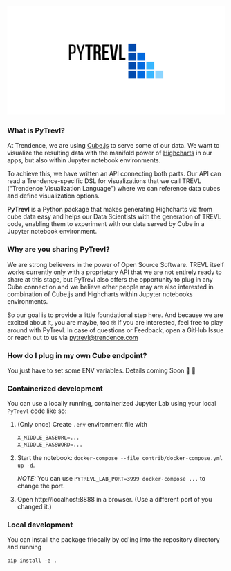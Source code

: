 
![logo](pyTREVL_logo.png)

### What is PyTrevl?

At Trendence, we are using [Cube.js](https://cube.dev/) to serve some of our data. We want to visualize
the resulting data with the manifold power of [Highcharts](https://www.highcharts.com/) in our apps,
but also within Jupyter notebook environments.

To achieve this, we have written an API connecting both parts. Our API can read a Trendence-specific DSL
for visualizations that we call TREVL ("Trendence Visualization Language") where we can reference data cubes
and define visualization options.

**PyTrevl** is a Python package that makes generating Highcharts viz from cube data easy and helps
our Data Scientists with the generation of TREVL code, enabling them to experiment
with our data served by Cube in a Jupyter notebook environment.

### Why are you sharing PyTrevl?

We are strong believers in the power of Open Source Software. TREVL itself works currently only with a proprietary API that
we are not entirely ready to share at this stage, but PyTrevl also offers the opportunity to plug in any Cube connection and we believe
other people may are also interested in combination of Cube.js and Highcharts within Jupyter notebooks environments.

So our goal is to provide a little foundational step here. And because we are excited about it, you are maybe, too 🤓 If you are interested,
feel free to play around with PyTrevl. In case of questions or Feedback, open a GitHub Issue or reach out to us via [pytrevl@trendence.com](mailto:pytrevl@trendence.com)


### How do I plug in my own Cube endpoint?

You just have to set some ENV variables. Details coming Soon 🤗 🚧

### Containerized development

You can use a locally running, containerized Jupyter Lab using your local
`PyTrevl` code like so:
1. (Only once) Create `.env` environment file with
   ```
   X_MIDDLE_BASEURL=...
   X_MIDDLE_PASSWORD=...
   ```
2. Start the notebook: `docker-compose --file contrib/docker-compose.yml up
   -d`.

   _NOTE:_ You can use `PYTREVL_LAB_PORT=3999 docker-compose ...` to change
   the port.
3. Open http://localhost:8888 in a browser. (Use a different port of you
   changed it.)

### Local development

You can install the package frlocally by cd'ing into the repository directory and running

```
pip install -e .
```
